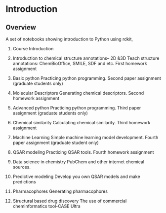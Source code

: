 # Introduction

## Overview

A set of notebooks showing introduction to Python using rdkit, 

1) Course Introduction	

3)  Introduction to chemical structure annotations– 2D &3D
Teach structure annotations: ChemBioOffice, SMILE, SDF and etc. First homework assignment

3) Basic python
Practicing python programming. Second paper assignment (graduate students only)

4) Molecular Descriptors 
Generating chemical descriptors. Second homework assignment

5) Advanced python
Practicing python programming. Third paper assignment (graduate students only)

6) Chemical similarity
Calculating chemical similarity. Third homework assignment

7) Machine Learning
Simple machine learning model development. Fourth paper assignment (graduate student only)

8) QSAR modeling
Practicing QSAR tools. Fourth homework assignment

9) Data science in chemistry
PubChem and other internet chemical sources.

10) Predictive modeling
Develop you own QSAR models and make predictions

11) Pharmacophores
Generating pharmacophores 

12) Structural based drug discovery
The use of commercial cheminformatics tool-CASE Ultra
